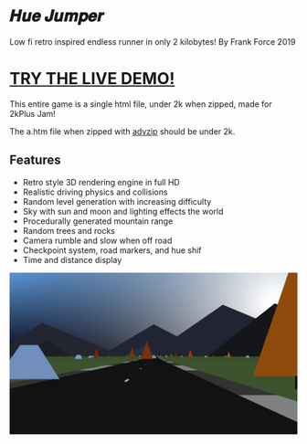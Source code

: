 # 𝑯𝒖𝒆 𝑱𝒖𝒎𝒑𝒆𝒓
Low fi retro inspired endless runner in only 2 kilobytes!
By Frank Force 2019

# [TRY THE LIVE DEMO!](https://killedbyapixel.github.io/HueJumper2k/)

This entire game is a single html file, under 2k when zipped, made for 2kPlus Jam!

The a.htm file when zipped with [advzip](https://www.advancemame.it/comp-readme.html) should be under 2k.

## Features
* Retro style 3D rendering engine in full HD
* Realistic driving physics and collisions
* Random level generation with increasing difficulty
* Sky with sun and moon and lighting effects the world
* Procedurally generated mountain range
* Random trees and rocks
* Camera rumble and slow when off road
* Checkpoint system, road markers, and hue shif
* Time and distance display

![Screenshot](/screenshot.jpg)
